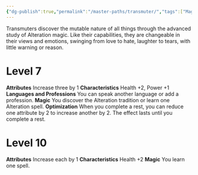 ```yaml
---
{"dg-publish":true,"permalink":"/master-paths/transmuter/","tags":["Magic"]}
---
```


Transmuters discover the mutable nature of all things through the advanced study of Alteration magic. Like their capabilities, they are changeable in their views and emotions, swinging from love to hate, laughter to tears, with little warning or reason.
# Level 7
**Attributes** Increase three by 1
**Characteristics** Health +2, Power +1
**Languages and Professions** You can speak another language or add a profession.
**Magic** You discover the Alteration tradition or learn one Alteration spell.
**Optimization** When you complete a rest, you can reduce one attribute by 2 to increase another by 2. The effect lasts until you complete a rest.
# Level 10
**Attributes** Increase each by 1
**Characteristics** Health +2
**Magic** You learn one spell.